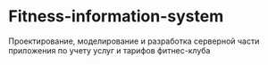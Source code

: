 # Fitness-information-system
Проектирование, моделирование и разработка серверной части приложения по учету услуг и тарифов фитнес-клуба
